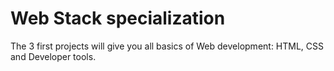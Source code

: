 # Web Stack specialization
The 3 first projects will give you all basics of Web development: HTML, CSS and Developer tools.